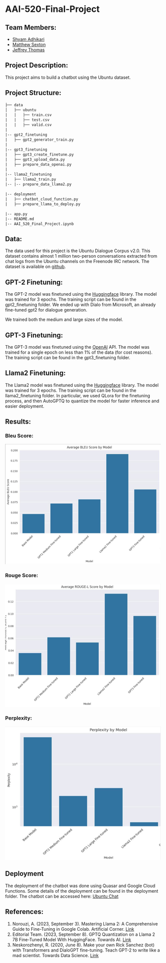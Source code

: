 # AAI-520-Final-Project
## Team Members:
- [Shyam Adhikari]()
- [Matthew Sexton](https://github.com/mattwsexton)
- [Jeffrey Thomas](https://github.com/jeffreykthomas/)

## Project Description:
This project aims to build a chatbot using the Ubuntu dataset.

## Project Structure:
```
├── data
│   ├── ubuntu
|   |   ├── train.csv
|   |   ├── test.csv
|   |   ├── valid.csv
|
|-- gpt2_finetuning
|   ├── gpt2_generator_train.py
|
|-- gpt3_finetuning
|   ├── gpt3_create_finetune.py
|   ├── gpt3_upload_data.py
|   ├── prepare_data_openai.py
|
|-- llama2_finetuning
|   ├── llama2_train.py
|-- |-- prepare_data_llama2.py

|-- deployment
|   ├── chatbot_cloud_function.py
|   ├── prepare_llama_to_deploy.py

|-- app.py
|-- README.md
|-- AAI_520_Final_Project.ipynb
```

## Data:
The data used for this project is the Ubuntu Dialogue Corpus v2.0. This dataset contains almost 1 million two-person conversations extracted from chat logs from the Ubuntu channels on the Freenode IRC network. The dataset is available on [github](https://github.com/rkadlec/ubuntu-ranking-dataset-creator).

## GPT-2 Finetuning:
The GPT-2 model was finetuned using the [Huggingface](https://huggingface.co/microsoft/DialoGPT-medium?text=Hey+my+name+is+Thomas%21+How+are+you%3F) library. The model was trained for 3 epochs. The training script can be found in the gpt2_finetuning folder.
We ended up with Dialo from Microsoft, an already fine-tuned gpt2 for dialogue generation. 

We trained both the medium and large sizes of the model.

## GPT-3 Finetuning:
The GPT-3 model was finetuned using the [OpenAI](https://beta.openai.com/) API. The model was trained for a single epoch on less than 1% of the data (for cost reasons). The training script can be found in the gpt3_finetuning folder.

## Llama2 Finetuning:
The Llama2 model was finetuned using the [Huggingface](https://huggingface.co/transformers/model_doc/gpt2.html#gpt2lmheadmodel) library. The model was trained for 3 epochs. The training script can be found in the llama2_finetuning folder. In particular, we used QLora for the finetuning process, and then AutoGPTQ to quantize the model for faster inference and easier deployment.

## Results:
### Bleu Score:
![Bleu Score](results/bleu.jpg)

### Rouge Score:
![Rouge Score](results/rouge.jpg)
### Perplexity:
![Perplexity](results/perplexity.jpg)

## Deployment
The deployment of the chatbot was done using Quasar and Google Cloud Functions. Some details of the deployment can be found in the deployment folder. The chatbot can be accessed here: 
[Ubuntu Chat](https://jtdesigns.app/ubuntu-chat)

## References:
1. Norouzi, A. (2023, September 3). Mastering Llama 2: A Comprehensive Guide to Fine-Tuning in Google Colab. Artificial Corner. [Link](https://artificialcorner.com/mastering-llama-2-a-comprehensive-guide-to-fine-tuning-in-google-colab-bedfcc692b7f)
2. Editorial Team. (2023, September 8). GPTQ Quantization on a Llama 2 7B Fine-Tuned Model With HuggingFace. Towards AI. [Link](https://towardsai.net/p/machine-learning/gptq-quantization-on-a-llama-2-7b-fine-tuned-model-with-huggingface)
3. Neskorozhenyi, R. (2020, June 8). Make your own Rick Sanchez (bot) with Transformers and DialoGPT fine-tuning. Teach GPT-2 to write like a mad scientist. Towards Data Science. [Link](https://towardsdatascience.com/make-your-own-rick-sanchez-bot-with-transformers-and-dialogpt-fine-tuning-f55e7c0eec4a)